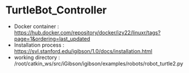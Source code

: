 # TurtleBot_Controller
- Docker container : https://hub.docker.com/repository/docker/izy22/linuxr/tags?page=1&ordering=last_updated
- Installation process : https://svl.stanford.edu/igibson/1.0/docs/installation.html
- working directory : /root/catkin_ws/src/iGibson/igibson/examples/robots/robot_turtle2.py 
